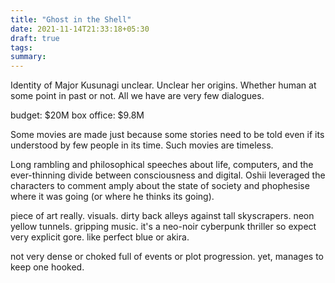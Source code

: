 ```yaml
---
title: "Ghost in the Shell"
date: 2021-11-14T21:33:18+05:30
draft: true
tags: 
summary: 
---
```


Identity of Major Kusunagi unclear. Unclear her origins. Whether human at some point in past or not. All we have are very few dialogues. 


budget: $20M 
box office: $9.8M

Some movies are made just because some stories need to be told even if its understood by few people in its time. Such movies are timeless.

Long rambling and philosophical speeches about life, computers, and the ever-thinning  divide between consciousness and digital. Oshii leveraged the characters to comment amply about the state of society and phophesise where it was going (or where he thinks its going). 

piece of art really. visuals. dirty back alleys against tall skyscrapers. neon yellow tunnels. gripping music. it's a neo-noir cyberpunk thriller so expect very explicit gore. like perfect blue or akira. 

not very dense or choked full of events or plot progression. yet, manages to keep one hooked. 
